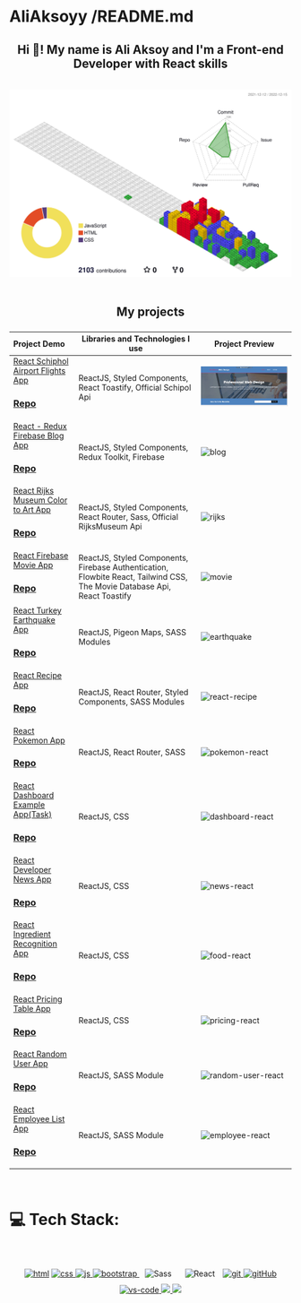 # AliAksoyy /README.md
### <h2 align="center">Hi 👋! My name is Ali Aksoy and I'm a Front-end Developer with React skills</h2> 

<!--
 - :telescope: I’m currently working on JavaScript | React | Redux | Material UI | Rest API's | Bootstrap | SASS | HTML | CSS | Scrum | Jquery | Git

- 🌱  I am happy to teach you what I knowand eager to learn what you will offer

- 👀  I’m currently learning everything  😄

- 💞️  Slowly and steadily, I'm trying to be better than yesterday😉  

- 👯 I’m looking to collaborate on more open source projects.



## 🌐 Socials:


<a href="https://github.com/AliAksoyy" target="_blank">
<img src=https://img.shields.io/badge/github-%2324292e.svg?&style=for-the-badge&logo=github&logoColor=white alt=github style="margin-bottom: 5px;" />
</a>
<a href="https://www.linkedin.com/in/aliaksoyy/" target="_blank">
<img src=https://img.shields.io/badge/linkedin-%231E77B5.svg?&style=for-the-badge&logo=linkedin&logoColor=white alt=linkedin style="margin-bottom: 5px;" />
</a> 
<a href="https://mail.google.com/mail/u/1/#inbox" target="_blank">
<img src="https://img.shields.io/badge/gmail-f1f2f6.svg?&style=for-the-badge&logo=gmail&logoColor=red" alt=linkedin style="margin-bottom: 5px;" />
</a> 
-->
<br>

<div align="center">
<img src="./profile-3d-contrib/profile-gitblock.svg"/>
</div>

<br>


<h2 align="center"> My projects</h2>

###

  Project Demo       |Libraries and Technologies I use     |Project Preview   
:-------------------------|-------------------------|-------------------------
[React Schiphol Airport Flights App](https://reliable-chimera-0baadb.netlify.app/) <h3>[Repo](https://github.com/canocalir/schipol-metrics)</h3> | ReactJS, Styled Components, React Toastify, Official Schipol Api |![schiphol](https://raw.githubusercontent.com/AliAksoyy/React-Router-App/main/public/gif/maker.gif)
[React - Redux Firebase Blog App](https://gleaming-bunny-a87b8c.netlify.app/) <h3>[Repo](https://github.com/canocalir/reactor-blog)</h3> | ReactJS, Styled Components, Redux Toolkit, Firebase | ![blog](https://user-images.githubusercontent.com/11324886/202948194-cd867a9d-aa44-4da3-9312-5859f2a84049.gif)
[React Rijks Museum Color to Art App](https://startling-paprenjak-68c1ff.netlify.app/) <h3>[Repo](https://github.com/canocalir/rijksmuseum-colortopainting)</h3> | ReactJS, Styled Components, React Router, Sass, Official RijksMuseum Api |![rijks](https://user-images.githubusercontent.com/11324886/202180622-ad1b3cd7-47df-4b2b-9fcb-62ea6d751698.gif)
[React Firebase Movie App](https://musical-moonbeam-a4cdde.netlify.app/) <h3>[Repo](https://github.com/canocalir/movie-database)</h3> | ReactJS, Styled Components, Firebase Authentication, Flowbite React, Tailwind CSS, The Movie Database Api, React Toastify |![movie](https://user-images.githubusercontent.com/11324886/200697849-9cad9dba-e885-40ba-95e6-6625dfbfed77.gif)
[React Turkey Earthquake App](https://chimerical-eclair-cd9cee.netlify.app/) <h3>[Repo](https://github.com/canocalir/earthquake-app)</h3> | ReactJS, Pigeon Maps, SASS Modules |![earthquake](https://user-images.githubusercontent.com/11324886/195408038-20a679dd-34a5-4607-80ae-e914048c6218.gif)
[React Recipe App](https://prismatic-duckanoo-10bdd4.netlify.app/login) <h3>[Repo](https://github.com/canocalir/recipe-app)</h3> | ReactJS, React Router, Styled Components, SASS Modules |![react-recipe](https://user-images.githubusercontent.com/11324886/198851171-71801f20-ec83-4a10-8ca7-1dd7737e884c.gif)
[React Pokemon App](https://dulcet-chimera-3865aa.netlify.app/) <h3>[Repo](https://github.com/canocalir/pokemon-test)</h3> | ReactJS, React Router, SASS |![pokemon-react](https://user-images.githubusercontent.com/11324886/197602220-e1e1f573-ff52-4582-8f64-3429bd2c3cdf.gif)
[React Dashboard Example App(Task)](https://immfly-frontend-test.herokuapp.com/) <h3>[Repo](https://github.com/canocalir/immflyfrontend)</h3> | ReactJS, CSS |![dashboard-react](https://user-images.githubusercontent.com/11324886/197594289-b3d34e17-18ef-4c97-a926-cab893400871.gif)
[React Developer News App](https://canocalir.github.io/popular-news/) <h3>[Repo](https://github.com/canocalir/popular-news)</h3> | ReactJS, CSS |![news-react](https://user-images.githubusercontent.com/11324886/197608576-0e0cf7bf-f7f1-4d7a-b373-09f50d61bf48.gif)
[React Ingredient Recognition App](https://carty-food-recognition.herokuapp.com/) <h3>[Repo](https://github.com/canocalir/carty-frontend)</h3> | ReactJS, CSS |![food-react](https://user-images.githubusercontent.com/11324886/197904180-2abc3d7b-e9a5-4e39-a7ec-f7822a12d07e.gif)
[React Pricing Table App](https://rainbow-creponne-a8121c.netlify.app/) <h3>[Repo](https://github.com/canocalir/react-pricing-table)</h3> | ReactJS, CSS |![pricing-react](https://user-images.githubusercontent.com/11324886/197610573-9df32740-2c1c-43eb-883a-11430590252f.gif)
[React Random User App](https://resilient-brioche-95a033.netlify.app/) <h3>[Repo](https://github.com/canocalir/random-user-app)</h3> | ReactJS, SASS Module |![random-user-react](https://user-images.githubusercontent.com/11324886/197899509-635353c9-f932-4ee4-8aec-ee3913315dcc.gif)
[React Employee List App](https://sensational-quokka-924ea3.netlify.app/) <h3>[Repo](https://github.com/canocalir/employee-list)</h3> | ReactJS, SASS Module |![employee-react](https://user-images.githubusercontent.com/11324886/197614000-0fe0f77e-2949-4652-87d1-0b9154937e76.gif)

<br>

# 💻 Tech Stack:

<br>

<p align="center">
 <a href="#" target="_blank"><img src="https://upload.wikimedia.org/wikipedia/commons/thumb/6/61/HTML5_logo_and_wordmark.svg/1200px-HTML5_logo_and_wordmark.svg.png" alt="html" height="48"/></a> 
 <a href="#" target="_blank"> <img src="https://upload.wikimedia.org/wikipedia/commons/thumb/d/d5/CSS3_logo_and_wordmark.svg/1200px-CSS3_logo_and_wordmark.svg.png" alt="css" height="48"/> </a> 
<a href="#" target="_blank"> <img src="https://cdn.icon-icons.com/icons2/2108/PNG/512/javascript_icon_130900.png" alt="js" height="48"/> </a>
<a href="#" target="_blank"> <img src="https://cdn.icon-icons.com/icons2/2415/PNG/512/bootstrap_plain_wordmark_logo_icon_146620.png" alt="bootstrap" height="48"/> </a> 
  <img style="margin: 10px" src="https://profilinator.rishav.dev/skills-assets/sass-original.svg" alt="Sass" height="50" />  
<img style="margin: 10px" src="https://profilinator.rishav.dev/skills-assets/react-original-wordmark.svg" alt="React" height="50" />  
 <a href="#" target="_blank"> <img src="https://www.vectorlogo.zone/logos/git-scm/git-scm-icon.svg" alt="git" height="48"/> </a> 
 <a href="#" target="_blank"> <img src="https://github.githubassets.com/images/modules/logos_page/Octocat.png" alt="gitHub" height="48"/> </a> 
 <a href="#" target="_blank"> <img src="https://cdn.icon-icons.com/icons2/2107/PNG/512/file_type_vscode_icon_130084.png" alt="vs-code" height="48"/> </a>
 <a href="#" target="_blank"> <img src="https://user-images.githubusercontent.com/94930605/160258720-2a39e2f4-cb61-4b1a-9303-db050ffaa003.png" height="48"/> </a>  
 <a href="#" target="_blank"> <img src="https://logos-marcas.com/wp-content/uploads/2021/03/Jira-Emblema.png" height="48"/> </a>
 
<!--
   <div align="center">
  <a href="https://1999azzar.github.io/1999AZZAR/">
  <img  src="https://github.com/1999AZZAR/1999AZZAR/blob/main/resources/img/grid-snake.svg"
       alt="snake" /></a>

  <p align="center">
  <img height="50%" width="auto" src ="https://github-readme-stats.vercel.app/api?username=AliAksoyy&show_icons=true&count_private=true&theme=darcula&hide_border=true&hide=issues,contribs&bg_color=00000000">
  <img height="50%" width="auto" src ="https://github-readme-stats.vercel.app/api/top-langs/?username=AliAksoyy&layout=compact&hide_border=true&theme=darcula&bg_color=00000000&langs_count=6&hide=jupyter%20notebook,tex,css,php">
  <img src ="https://github-readme-streak-stats.herokuapp.com?user=AliAksoyy&theme=darcula&hide_border=true&background=FFFFFF00">
  <br>


</div>

  <div align="center">
  <a href="#" style="background:white;">
    <img src="https://activity-graph.herokuapp.com/graph?username=AliAksoyy&theme=react-lighter" />
  </a>
</div>
-->
